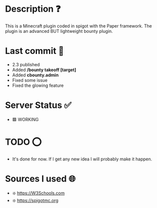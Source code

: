 # Description ❓

This is a Minecraft plugin coded in spigot with the Paper framework. The plugin is an advanced BUT lightweight bounty plugin.

# Last commit 💯

- 2.3 published
- Added **/bounty takeoff [target]**
- Added **cbounty.admin**
- Fixed some issue
- Fixed the glowing feature

# Server Status ✅

- 🟩 WORKING

# TODO ⭕

- It's done for now. If I get any new idea I will probably make it happen.

# Sources I used 🌐

- ❇️ https://W3Schools.com
- ❇️ https://spigotmc.org
